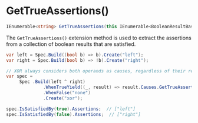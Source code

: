 ﻿# GetTrueAssertions()

```csharp
IEnumerable<string> GetTrueAssertions(this IEnumerable<BooleanResultBase> results)
```

The `GetTrueAssertions()` extension method is used to extract the assertions from a collection of boolean results
that are satisfied.

```csharp
var left = Spec.Build((bool b) => b).Create("left");
var right = Spec.Build(bool b) => !b).Create("right");    

// XOR always considers both operands as causes, regardless of their results
var spec =
     Spec .Build(left ^ right)
              .WhenTrueYield((_, result) => result.Causes.GetTrueAssertions())
              .WhenFalse("none")
              .Create("xor");

spec.IsSatisfiedBy(true).Assertions;  // ["left"]
spec.IsSatisfiedBy(false).Assertions;  // ["right"]
```